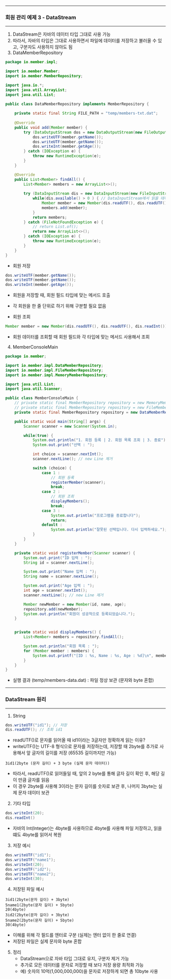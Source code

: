 -----
### 회원 관리 예제 3 - DataStream
-----
1. DataStream은 자바의 데이터 타입 그대로 사용 가능
2. 따라서, 자바의 타입은 그대로 사용하면서 파일에 데이터를 저장하고 불러올 수 있고, 구분자도 사용하지 않아도 됨
3. DataMemberRepository
```java
package io.member.impl;

import io.member.Member;
import io.member.MemberRepository;

import java.io.*;
import java.util.ArrayList;
import java.util.List;

public class DataMemberRepository implements MemberRepository {
    
    private static final String FILE_PATH = "temp/members-txt.dat";
            
    @Override
    public void add(Member member) {
        try (DataOutputStream dos = new DataOutputStream(new FileOutputStream(FILE_PATH, true))) {
            dos.writeUTF(member.getName());
            dos.writeUTF(member.getName());
            dos.writeInt(member.getAge());
        } catch (IOException e) {
            throw new RuntimeException(e);
        }
    }

    @Override
    public List<Member> findAll() {
        List<Member> members = new ArrayList<>();
        
        try (DataInputStream dis = new DataInputStream(new FileInputStream(FILE_PATH))) {
            while(dis.available() > 0 ) { // DataInputStream에서 읽을 데이터가 있는지 확인
                Member member = new Member(dis.readUTF(), dis.readUTF(), dis.readInt()); // 순서대로 읽기
                members.add(member);
            }
            return members;
        } catch (FileNotFoundException e) {
            // return List.of();
            return new ArrayList<>(); 
        } catch (IOException e) {
            throw new RuntimeException(e);
        }
    }
}
```
  - 회원 저장
```java
dos.writeUTF(member.getName());
dos.writeUTF(member.getName());
dos.writeInt(member.getAge());
```
  - 회원을 저장할 때, 회원 필드 타입에 맞는 메서드 호출
  - 각 회원을 한 줄 단위로 하기 위해 구분할 필요 없음

  - 회원 조회
```java
Member member = new Member(dis.readUTF(), dis.readUTF(), dis.readInt()); // 순서대로 읽기
```
  - 회원 데이터를 조회할 때 회원 필드와 각 타입에 맞는 메서드 사용해서 조회

4. MemberConsoleMain
```java
package io.member;

import io.member.impl.DataMemberRepository;
import io.member.impl.FileMemberRepository;
import io.member.impl.MemoryMemberRepository;

import java.util.List;
import java.util.Scanner;

public class MemberConsoleMain {
    // private static final MemberRepository repository = new MemoryMemberRepository();
    // private static final MemberRepository repository = new FileMemberRepository();
    private static final MemberRepository repository = new DataMemberRepository();

    public static void main(String[] args) {
        Scanner scanner = new Scanner(System.in);

        while(true) {
            System.out.println("1. 회원 등록 | 2. 회원 목록 조회 | 3. 종료");
            System.out.print("선택 : ");

            int choice = scanner.nextInt();
            scanner.nextLine(); // new Line 제거

            switch (choice) {
                case 1 :
                    // 회원 등록
                    registerMember(scanner);
                    break;
                case 2 :
                    // 회원 조회
                    displayMembers();
                    break;
                case 3 :
                    System.out.println("프로그램을 종료합니다");
                    return;
                default :
                    System.out.println("잘못된 선택입니다. 다시 입력하세요.");
            }
        }
    }

    private static void registerMember(Scanner scanner) {
        System.out.print("ID 입력 : ");
        String id = scanner.nextLine();

        System.out.print("Name 입력 : ");
        String name = scanner.nextLine();

        System.out.print("Age 입력 : ");
        int age = scanner.nextInt();
        scanner.nextLine(); // new Line 제거

        Member newMember = new Member(id, name, age);
        repository.add(newMember);
        System.out.println("회원이 성공적으로 등록되었습니다.");
    }


    private static void displayMembers() {
        List<Member> members = repository.findAll();

        System.out.println("회원 목록 : ");
        for (Member member : members) {
            System.out.printf("[ID : %s, Name : %s, Age : %d]\n", member.getId(), member.getName(), member.getAge());
        }
    }
}
```
  - 실행 결과 (temp/members-data.dat) : 파일 정상 보관 (문자와 byte 혼합)

-----
### DataStream 원리
-----
1. String
```java
dos.writeUTF("id1"); // 저장
dis.readUTF(); // 조회 id1
```
  - readUTF()로 문자를 읽어올 때 id1이라는 3글자만 정확하게 읽는 이유?
  - writeUTF()는 UTF-8 형식으로 문자를 저장하는데, 저장할 때 2byte를 추가로 사용해서 앞 글자의 길이를 저장 (65535 길이까지만 가능)
```
3id1(2byte (문자 길이) + 3 byte (실제 문자 데이터))
```

  - 따라서, readUTF()로 읽어들일 때, 앞의 2 byte를 통해 글자 길이 확인 후, 해당 길이 만큼 글자를 읽음
  - 이 경우 2byte를 사용해 3이라는 문자 길이를 숫자로 보관 후, 나머지 3byte는 실제 문자 데이터 보관

2. 기타 타입
```java
dos.writeInt(20);
dis.readInt()
```
  - 자바의 Int(Integer)는 4byte를 사용하므로 4byte를 사용해 파일 저장하고, 읽을 떄도 4byte를 읽어서 복원

3. 저장 예시
```java
dos.writeUTF("id1");
dos.writeUTF("name1");
dos.writeInt(20);
dos.writeUTF("id2");
dos.writeUTF("name2");
dos.writeInt(30);
```

4. 저장된 파일 예시
```
3id1(2byte(문자 길이) + 3byte)
5name1(2byte(문자 길이) + 5byte)
20(4byte)
3id2(2byte(문자 길이) + 3byte)
5name2(2byte(문자 길이) + 5byte)
30(4byte)
```
  - 이해를 위해 각 필드를 엔터로 구분 (실제는 엔터 없이 한 줄로 연결)
  - 저장된 파일은 실제 문자와 byte 혼합

5. 정리
   - DataStream으로 자바 타입 그대로 유지, 구분자 제거 가능
   - 추가로 모든 데이터를 문자로 저장할 때 보다 저장 용량 최적화 가능
   - 예) 숫자의 10억(1,000,000,000)을 문자로 저장하게 되면 총 10byte 사용
